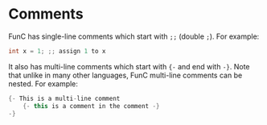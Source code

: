 # Comments
FunC has single-line comments which start with `;;` (double `;`). For example:
```cpp
int x = 1; ;; assign 1 to x
```

It also has multi-line comments which start with `{-` and end with `-}`. Note that unlike in many other languages, FunC multi-line comments can be nested. For example:
```cpp
{- This is a multi-line comment
    {- this is a comment in the comment -}
-}
```
